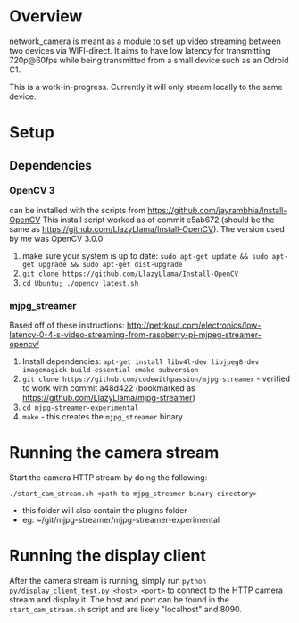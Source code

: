 # Overview

network_camera is meant as a module to set up video streaming between two devices via WIFI-direct.  It aims to have low latency for transmitting 720p@60fps while being transmitted from a small device such as an Odroid C1.

This is a work-in-progress.  Currently it will only stream locally to the same device.

# Setup

## Dependencies

### OpenCV 3

can be installed with the scripts from https://github.com/jayrambhia/Install-OpenCV
This install script worked as of commit e5ab672 (should be the same as https://github.com/LlazyLlama/Install-OpenCV).  The version used by me was OpenCV 3.0.0

  1. make sure your system is up to date: `sudo apt-get update && sudo apt-get upgrade && sudo apt-get dist-upgrade`
  2. `git clone https://github.com/LlazyLlama/Install-OpenCV`
  3. `cd Ubuntu; ./opencv_latest.sh`
  
  
### mjpg_streamer

Based off of these instructions: http://petrkout.com/electronics/low-latency-0-4-s-video-streaming-from-raspberry-pi-mjpeg-streamer-opencv/



  1. Install dependencies: `apt-get install libv4l-dev libjpeg8-dev imagemagick build-essential cmake subversion`
  2. `git clone https://github.com/codewithpassion/mjpg-streamer`
    - verified to work with commit a48d422 (bookmarked as https://github.com/LlazyLlama/mjpg-streamer)
  3. `cd mjpg-streamer-experimental`
  4. `make`
    - this creates the `mjpg_streamer` binary
  
# Running the camera stream

Start the camera HTTP stream by doing the following:

`./start_cam_stream.sh <path to mjpg_streamer binary directory>`
    
  - this folder will also contain the plugins folder 
  - eg: ~/git/mjpg-streamer/mjpg-streamer-experimental
  
# Running the display client

After the camera stream is running, simply run `python py/display_client_test.py <host> <port>` to connect to the HTTP camera stream and display it.  The host and port can be found in the `start_cam_stream.sh` script and are likely "localhost" and 8090.